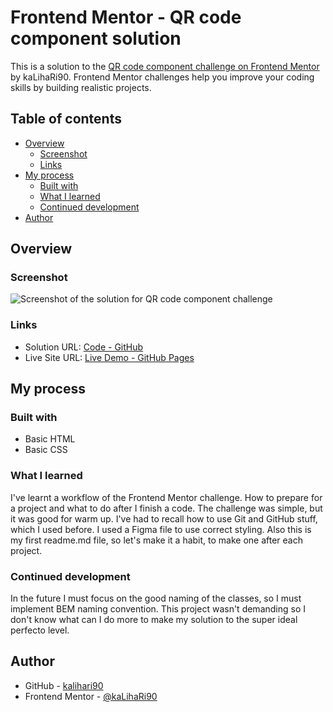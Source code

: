 # Frontend Mentor - QR code component solution

This is a solution to the [QR code component challenge on Frontend Mentor](https://www.frontendmentor.io/challenges/qr-code-component-iux_sIO_H) by kaLihaRi90. Frontend Mentor challenges help you improve your coding skills by building realistic projects.

## Table of contents

- [Overview](#overview)
  - [Screenshot](#screenshot)
  - [Links](#links)
- [My process](#my-process)
  - [Built with](#built-with)
  - [What I learned](#what-i-learned)
  - [Continued development](#continued-development)
- [Author](#author)

## Overview

### Screenshot

![Screenshot of the solution for QR code component challenge](https://kalihari90.github.io/frontend-mentor-1/images/screenshot.png)

### Links

- Solution URL: [Code - GitHub](https://github.com/kalihari90/frontend-mentor-1)
- Live Site URL: [Live Demo - GitHub Pages](https://kalihari90.github.io/frontend-mentor-1)

## My process

### Built with

- Basic HTML
- Basic CSS

### What I learned

I've learnt a workflow of the Frontend Mentor challenge. How to prepare for a project and what to do after I finish a code. The challenge was simple, but it was good for warm up. I've had to recall how to use Git and GitHub stuff, which I used before. I used a Figma file to use correct styling. Also this is my first readme.md file, so let's make it a habit, to make one after each project.

### Continued development

In the future I must focus on the good naming of the classes, so I must implement BEM naming convention. This project wasn't demanding so I don't know what can I do more to make my solution to the super ideal perfecto level.

## Author

- GitHub - [kalihari90](https://github.com/kalihari90)
- Frontend Mentor - [@kaLihaRi90](https://www.frontendmentor.io/profile/yourusername)
